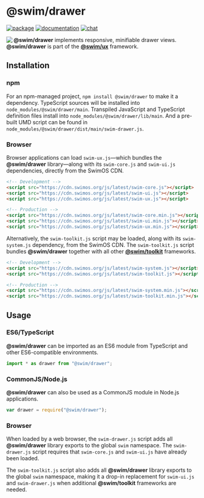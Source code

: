 # @swim/drawer

[![package](https://img.shields.io/npm/v/@swim/drawer.svg)](https://www.npmjs.com/package/@swim/drawer)
[![documentation](https://img.shields.io/badge/doc-TypeDoc-blue.svg)](https://docs.swimos.org/js/latest/modules/_swim_drawer.html)
[![chat](https://img.shields.io/badge/chat-Gitter-green.svg)](https://gitter.im/swimos/community)

<a href="https://www.swimos.org"><img src="https://docs.swimos.org/readme/marlin-blue.svg" align="left"></a>

**@swim/drawer** implements responsive, minifiable drawer views.
**@swim/drawer** is part of the
[**@swim/ux**](https://github.com/swimos/swim/tree/master/swim-toolkit-js/swim-ux-js/@swim/ux) framework.

## Installation

### npm

For an npm-managed project, `npm install @swim/drawer` to make it a dependency.
TypeScript sources will be installed into `node_modules/@swim/drawer/main`.
Transpiled JavaScript and TypeScript definition files install into
`node_modules/@swim/drawer/lib/main`.  And a pre-built UMD script can
be found in `node_modules/@swim/drawer/dist/main/swim-drawer.js`.

### Browser

Browser applications can load `swim-ux.js`—which bundles the **@swim/drawer**
library—along with its `swim-core.js` and `swim-ui.js` dependencies, directly
from the SwimOS CDN.

```html
<!-- Development -->
<script src="https://cdn.swimos.org/js/latest/swim-core.js"></script>
<script src="https://cdn.swimos.org/js/latest/swim-ui.js"></script>
<script src="https://cdn.swimos.org/js/latest/swim-ux.js"></script>

<!-- Production -->
<script src="https://cdn.swimos.org/js/latest/swim-core.min.js"></script>
<script src="https://cdn.swimos.org/js/latest/swim-ui.min.js"></script>
<script src="https://cdn.swimos.org/js/latest/swim-ux.min.js"></script>
```

Alternatively, the `swim-toolkit.js` script may be loaded, along with its
`swim-system.js` dependency, from the SwimOS CDN.  The `swim-toolkit.js`
script bundles **@swim/drawer** together with all other
[**@swim/toolkit**](https://github.com/swimos/swim/tree/master/swim-toolkit-js/@swim/toolkit)
frameworks.

```html
<!-- Development -->
<script src="https://cdn.swimos.org/js/latest/swim-system.js"></script>
<script src="https://cdn.swimos.org/js/latest/swim-toolkit.js"></script>

<!-- Production -->
<script src="https://cdn.swimos.org/js/latest/swim-system.min.js"></script>
<script src="https://cdn.swimos.org/js/latest/swim-toolkit.min.js"></script>
```

## Usage

### ES6/TypeScript

**@swim/drawer** can be imported as an ES6 module from TypeScript and other
ES6-compatible environments.

```typescript
import * as drawer from "@swim/drawer";
```

### CommonJS/Node.js

**@swim/drawer** can also be used as a CommonJS module in Node.js applications.

```javascript
var drawer = require("@swim/drawer");
```

### Browser

When loaded by a web browser, the `swim-drawer.js` script adds all
**@swim/drawer** library exports to the global `swim` namespace.
The `swim-drawer.js` script requires that `swim-core.js` and `swim-ui.js`
have already been loaded.

The `swim-toolkit.js` script also adds all **@swim/drawer** library
exports to the global `swim` namespace, making it a drop-in replacement for
`swim-ui.js` and `swim-drawer.js` when additional **@swim/toolkit** frameworks
are needed.
